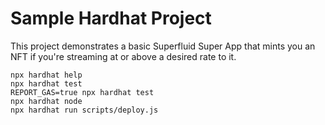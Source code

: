 # Sample Hardhat Project

This project demonstrates a basic Superfluid Super App that mints you an NFT if you're streaming at or above a desired rate to it.

```shell
npx hardhat help
npx hardhat test
REPORT_GAS=true npx hardhat test
npx hardhat node
npx hardhat run scripts/deploy.js
```
